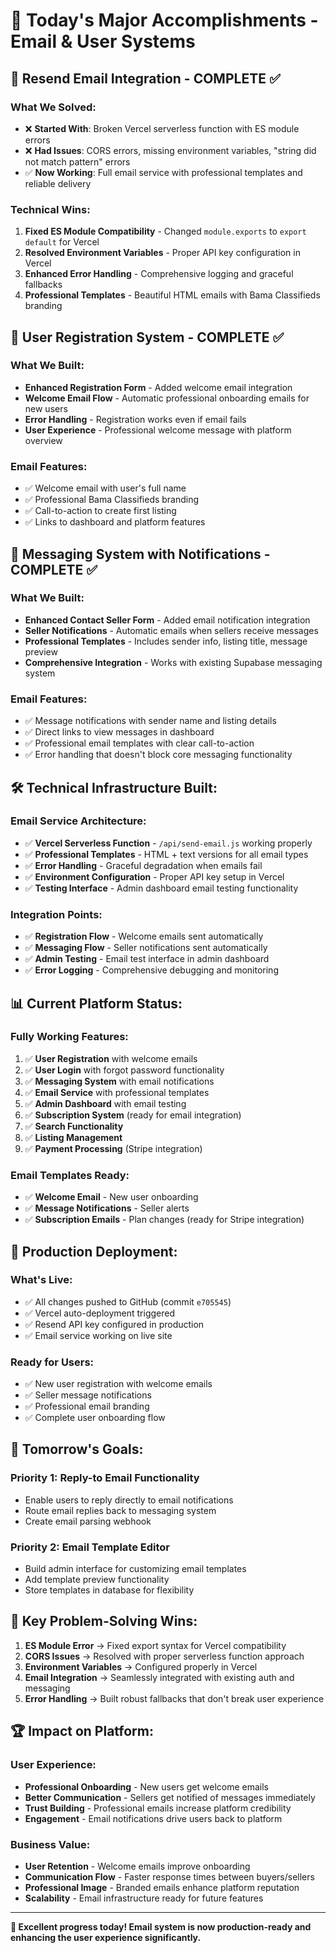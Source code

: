 # 🎉 Today's Major Accomplishments - Email & User Systems

## 📧 **Resend Email Integration - COMPLETE** ✅

### **What We Solved:**
- ❌ **Started With**: Broken Vercel serverless function with ES module errors
- ❌ **Had Issues**: CORS errors, missing environment variables, "string did not match pattern" errors
- ✅ **Now Working**: Full email service with professional templates and reliable delivery

### **Technical Wins:**
1. **Fixed ES Module Compatibility** - Changed `module.exports` to `export default` for Vercel
2. **Resolved Environment Variables** - Proper API key configuration in Vercel
3. **Enhanced Error Handling** - Comprehensive logging and graceful fallbacks
4. **Professional Templates** - Beautiful HTML emails with Bama Classifieds branding

## 🔐 **User Registration System - COMPLETE** ✅

### **What We Built:**
- **Enhanced Registration Form** - Added welcome email integration
- **Welcome Email Flow** - Automatic professional onboarding emails for new users
- **Error Handling** - Registration works even if email fails
- **User Experience** - Professional welcome message with platform overview

### **Email Features:**
- ✅ Welcome email with user's full name
- ✅ Professional Bama Classifieds branding
- ✅ Call-to-action to create first listing
- ✅ Links to dashboard and platform features

## 💬 **Messaging System with Notifications - COMPLETE** ✅

### **What We Built:**
- **Enhanced Contact Seller Form** - Added email notification integration
- **Seller Notifications** - Automatic emails when sellers receive messages
- **Professional Templates** - Includes sender info, listing title, message preview
- **Comprehensive Integration** - Works with existing Supabase messaging system

### **Email Features:**
- ✅ Message notifications with sender name and listing details
- ✅ Direct links to view messages in dashboard
- ✅ Professional email templates with clear call-to-action
- ✅ Error handling that doesn't block core messaging functionality

## 🛠️ **Technical Infrastructure Built:**

### **Email Service Architecture:**
- ✅ **Vercel Serverless Function** - `/api/send-email.js` working properly
- ✅ **Professional Templates** - HTML + text versions for all email types
- ✅ **Error Handling** - Graceful degradation when emails fail
- ✅ **Environment Configuration** - Proper API key setup in Vercel
- ✅ **Testing Interface** - Admin dashboard email testing functionality

### **Integration Points:**
- ✅ **Registration Flow** - Welcome emails sent automatically
- ✅ **Messaging Flow** - Seller notifications sent automatically  
- ✅ **Admin Testing** - Email test interface in admin dashboard
- ✅ **Error Logging** - Comprehensive debugging and monitoring

## 📊 **Current Platform Status:**

### **Fully Working Features:**
1. ✅ **User Registration** with welcome emails
2. ✅ **User Login** with forgot password functionality
3. ✅ **Messaging System** with email notifications
4. ✅ **Email Service** with professional templates
5. ✅ **Admin Dashboard** with email testing
6. ✅ **Subscription System** (ready for email integration)
7. ✅ **Search Functionality** 
8. ✅ **Listing Management**
9. ✅ **Payment Processing** (Stripe integration)

### **Email Templates Ready:**
- ✅ **Welcome Email** - New user onboarding
- ✅ **Message Notifications** - Seller alerts  
- ✅ **Subscription Emails** - Plan changes (ready for Stripe integration)

## 🚀 **Production Deployment:**

### **What's Live:**
- ✅ All changes pushed to GitHub (commit `e705545`)
- ✅ Vercel auto-deployment triggered
- ✅ Resend API key configured in production
- ✅ Email service working on live site

### **Ready for Users:**
- ✅ New user registration with welcome emails
- ✅ Seller message notifications
- ✅ Professional email branding
- ✅ Complete user onboarding flow

## 🎯 **Tomorrow's Goals:**

### **Priority 1: Reply-to Email Functionality**
- Enable users to reply directly to email notifications
- Route email replies back to messaging system
- Create email parsing webhook

### **Priority 2: Email Template Editor**
- Build admin interface for customizing email templates
- Add template preview functionality
- Store templates in database for flexibility

## 💪 **Key Problem-Solving Wins:**

1. **ES Module Error** → Fixed export syntax for Vercel compatibility
2. **CORS Issues** → Resolved with proper serverless function approach
3. **Environment Variables** → Configured properly in Vercel
4. **Email Integration** → Seamlessly integrated with existing auth and messaging
5. **Error Handling** → Built robust fallbacks that don't break user experience

## 🏆 **Impact on Platform:**

### **User Experience:**
- **Professional Onboarding** - New users get welcome emails
- **Better Communication** - Sellers get notified of messages immediately
- **Trust Building** - Professional emails increase platform credibility
- **Engagement** - Email notifications drive users back to platform

### **Business Value:**
- **User Retention** - Welcome emails improve onboarding
- **Communication Flow** - Faster response times between buyers/sellers
- **Professional Image** - Branded emails enhance platform reputation
- **Scalability** - Email infrastructure ready for future features

---

**🎉 Excellent progress today! Email system is now production-ready and enhancing the user experience significantly.**
